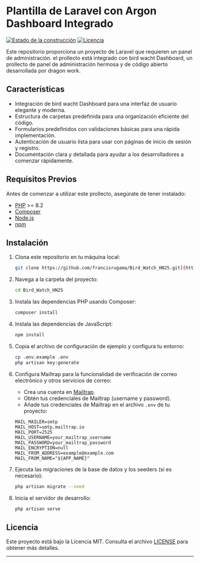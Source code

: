 # Plantilla de Laravel con Argon Dashboard Integrado

[![Estado de la construcción](https://img.shields.io/badge/estado-construcci%C3%B3n_exitosa-brightgreen.svg)](https://github.com/tuusuario/turepositorio)
[![Licencia](https://img.shields.io/badge/licencia-MIT-blue.svg)](https://opensource.org/licenses/MIT)

Este repositorio proporciona un proyecto de Laravel que requieren un panel de administración. el prollecto está integrado con bird wacht Dashboard, un prollecto de panel de administración hermosa y de código abierto desarrollada por dragon work.

## Características

- Integración de bird wacht Dashboard para una interfaz de usuario elegante y moderna.
- Estructura de carpetas predefinida para una organización eficiente del código.
- Formularios predefinidos con validaciones básicas para una rápida implementación.
- Autenticación de usuario lista para usar con páginas de inicio de sesión y registro.
- Documentación clara y detallada para ayudar a los desarrolladores a comenzar rápidamente.

## Requisitos Previos

Antes de comenzar a utilizar este prollecto, asegúrate de tener instalado:

- [PHP](https://www.php.net/) >= 8.2
- [Composer](https://getcomposer.org/)
- [Node.js](https://nodejs.org/)
- [npm](https://www.npmjs.com/)

## Instalación

1. Clona este repositorio en tu máquina local:

    ```bash
    git clone https://github.com/francisrugama/Bird_Watch_HN25.git](https://github.com/limberrodriguezCT/Argon.git
    ```

2. Navega a la carpeta del proyecto:

    ```bash
    cd Bird_Watch_HN25
    ```

3. Instala las dependencias PHP usando Composer:

    ```bash
    composer install
    ```

4. Instala las dependencias de JavaScript:

    ```bash
    npm install
    ```

5. Copia el archivo de configuración de ejemplo y configura tu entorno:

    ```bash
    cp .env.example .env
    php artisan key:generate
    ```

6. Configura Mailtrap para la funcionalidad de verificación de correo electrónico y otros servicios de correo:
   
   - Crea una cuenta en [Mailtrap](https://mailtrap.io/).
   - Obtén tus credenciales de Mailtrap (username y password).
   - Añade tus credenciales de Mailtrap en el archivo `.env` de tu proyecto:

    ```env
    MAIL_MAILER=smtp
    MAIL_HOST=smtp.mailtrap.io
    MAIL_PORT=2525
    MAIL_USERNAME=your_mailtrap_username
    MAIL_PASSWORD=your_mailtrap_password
    MAIL_ENCRYPTION=null
    MAIL_FROM_ADDRESS=example@example.com
    MAIL_FROM_NAME="${APP_NAME}"
    ```

7. Ejecuta las migraciones de la base de datos y los seeders (si es necesario):

    ```bash
    php artisan migrate --seed
    ```

8. Inicia el servidor de desarrollo:

    ```bash
    php artisan serve
    ```
## Licencia

Este proyecto está bajo la Licencia MIT. Consulta el archivo [LICENSE](LICENSE) para obtener más detalles.

---
